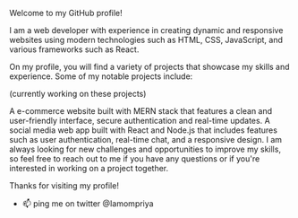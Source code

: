 Welcome to my GitHub profile!

I am a web developer with experience in creating dynamic and responsive websites using modern technologies such as HTML, CSS, JavaScript, and various frameworks such as React.

On my profile, you will find a variety of projects that showcase my skills and experience. Some of my notable projects include:

(currently working on these projects)

A e-commerce website built with MERN stack that features a clean and user-friendly interface, secure authentication and real-time updates.
A social media web app built with React and Node.js that includes features such as user authentication, real-time chat, and a responsive design.
I am always looking for new challenges and opportunities to improve my skills, so feel free to reach out to me if you have any questions or if you're interested in working on a project together.

Thanks for visiting my profile!

- 📫 ping me on twitter @Iamompriya

<!---
om-priya/om-priya is a ✨ special ✨ repository because its `README.md` (this file) appears on your GitHub profile.
You can click the Preview link to take a look at your changes.
--->
